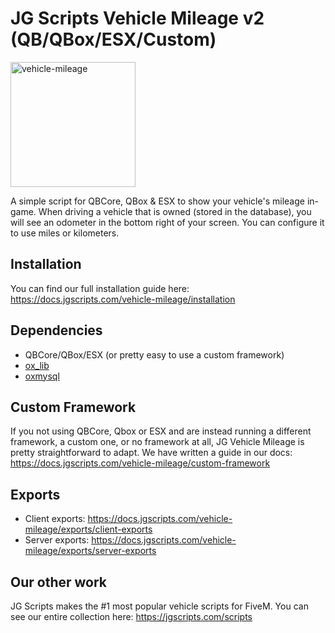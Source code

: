# JG Scripts Vehicle Mileage v2 (QB/QBox/ESX/Custom)

<img src="https://github.com/user-attachments/assets/55065901-7859-4de3-bc75-1330d41128cb" alt="vehicle-mileage" style="width:200px;"/>

A simple script for QBCore, QBox & ESX to show your vehicle's mileage in-game. When driving a vehicle that is owned (stored in the database), you will see an odometer in the bottom right of your screen. You can configure it to use miles or kilometers.

## Installation

You can find our full installation guide here: https://docs.jgscripts.com/vehicle-mileage/installation

## Dependencies

- QBCore/QBox/ESX (or pretty easy to use a custom framework)
- [ox_lib](https://github.com/overextended/ox_lib)
- [oxmysql](https://github.com/overextended/oxmysql)

## Custom Framework

If you not using QBCore, Qbox or ESX and are instead running a different framework, a custom one, or no framework at all, JG Vehicle Mileage is pretty straightforward to adapt. We have written a guide in our docs: https://docs.jgscripts.com/vehicle-mileage/custom-framework

## Exports

- Client exports: https://docs.jgscripts.com/vehicle-mileage/exports/client-exports
- Server exports: https://docs.jgscripts.com/vehicle-mileage/exports/server-exports

## Our other work

JG Scripts makes the #1 most popular vehicle scripts for FiveM. You can see our entire collection here: https://jgscripts.com/scripts
